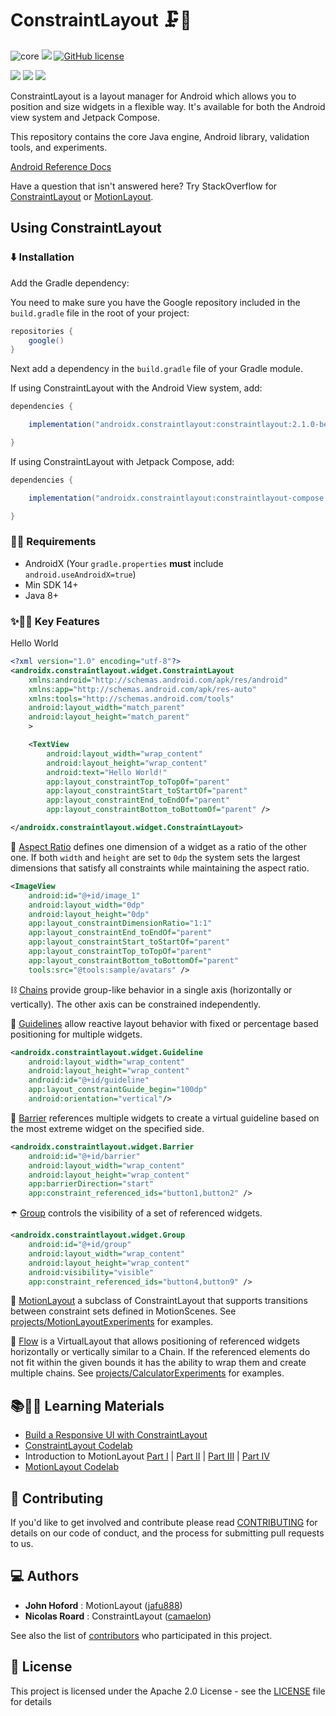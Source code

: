 # ConstraintLayout 🗜️📏

![core](https://github.com/androidx/constraintlayout/workflows/core/badge.svg) <img src="https://img.shields.io/github/v/release/androidx/constraintlayout.svg?label=lastest"/> [![GitHub license](https://img.shields.io/badge/license-Apache%20License%202.0-blue.svg?style=flat)](https://www.apache.org/licenses/LICENSE-2.0)

<img src="https://img.shields.io/badge/stable-2.0.4-blue"/> <img src="https://img.shields.io/badge/dev-2.1.0--beta02-blue"/> <img src="https://img.shields.io/badge/compose-1.0.0--alpha06-blue"/> 


ConstraintLayout is a layout manager for Android which allows you to position and size widgets in a flexible way. It's available for both the Android view system and Jetpack Compose.

This repository contains the core Java engine, Android library, validation tools, and experiments.

[Android Reference Docs](https://developer.android.com/reference/androidx/constraintlayout/widget/ConstraintLayout)

Have a question that isn't answered here? Try StackOverflow for [ConstraintLayout](https://stackoverflow.com/questions/tagged/android-constraintlayout) or [MotionLayout](https://stackoverflow.com/questions/tagged/android-motionlayout).

## Using ConstraintLayout

### ⬇️ Installation

Add the Gradle dependency:

You need to make sure you have the Google repository included in the `build.gradle` file in the root of your project:

```gradle
repositories {
    google()
}
```

Next add a dependency in the `build.gradle` file of your Gradle module.

If using ConstraintLayout with the Android View system, add:

```gradle
dependencies {

    implementation("androidx.constraintlayout:constraintlayout:2.1.0-beta02")

}
```

If using ConstraintLayout with Jetpack Compose, add:

```gradle
dependencies {

    implementation("androidx.constraintlayout:constraintlayout-compose:1.0.0-alpha06")

}
```

### 🎒🥾 Requirements

- AndroidX (Your `gradle.properties` **must** include `android.useAndroidX=true`)
- Min SDK 14+
- Java 8+

### ✨🤩📱 Key Features

Hello World

```xml
<?xml version="1.0" encoding="utf-8"?>
<androidx.constraintlayout.widget.ConstraintLayout
    xmlns:android="http://schemas.android.com/apk/res/android"
    xmlns:app="http://schemas.android.com/apk/res-auto"
    xmlns:tools="http://schemas.android.com/tools"
    android:layout_width="match_parent"
    android:layout_height="match_parent"
    >

    <TextView
        android:layout_width="wrap_content"
        android:layout_height="wrap_content"
        android:text="Hello World!"
        app:layout_constraintTop_toTopOf="parent"
        app:layout_constraintStart_toStartOf="parent"
        app:layout_constraintEnd_toEndOf="parent"
        app:layout_constraintBottom_toBottomOf="parent" />

</androidx.constraintlayout.widget.ConstraintLayout>
```

📐 [Aspect Ratio](https://developer.android.com/reference/androidx/constraintlayout/widget/ConstraintLayout#ratio) defines one dimension of a widget as a ratio of the other one. If both `width` and `height` are set to `0dp` the system sets the largest dimensions that satisfy all constraints while maintaining the aspect ratio.

```xml
<ImageView
    android:id="@+id/image_1"
    android:layout_width="0dp"
    android:layout_height="0dp"
    app:layout_constraintDimensionRatio="1:1"
    app:layout_constraintEnd_toEndOf="parent"
    app:layout_constraintStart_toStartOf="parent"
    app:layout_constraintTop_toTopOf="parent"
    app:layout_constraintBottom_toBottomOf="parent"
    tools:src="@tools:sample/avatars" />
```

⛓️ [Chains](https://developer.android.com/reference/androidx/constraintlayout/widget/ConstraintLayout#Chains) provide group-like behavior in a single axis (horizontally or vertically). The other axis can be constrained independently.

🦮 [Guidelines](https://developer.android.com/reference/androidx/constraintlayout/widget/Guideline) allow reactive layout behavior with fixed or percentage based positioning for multiple widgets.

```xml
<androidx.constraintlayout.widget.Guideline
    android:layout_width="wrap_content"
    android:layout_height="wrap_content"
    android:id="@+id/guideline"
    app:layout_constraintGuide_begin="100dp"
    android:orientation="vertical"/>
```

🚧 [Barrier](https://developer.android.com/reference/androidx/constraintlayout/widget/Barrier) references multiple widgets to create a virtual guideline based on the most extreme widget on the specified side.

```xml
<androidx.constraintlayout.widget.Barrier
    android:id="@+id/barrier"
    android:layout_width="wrap_content"
    android:layout_height="wrap_content"
    app:barrierDirection="start"
    app:constraint_referenced_ids="button1,button2" />
```

☂️ [Group](https://developer.android.com/reference/androidx/constraintlayout/widget/Group) controls the visibility of a set of referenced widgets.

```xml
<androidx.constraintlayout.widget.Group
    android:id="@+id/group"
    android:layout_width="wrap_content"
    android:layout_height="wrap_content"
    android:visibility="visible"
    app:constraint_referenced_ids="button4,button9" />
```

💫 [MotionLayout](https://developer.android.com/reference/androidx/constraintlayout/motion/widget/MotionLayout) a subclass of ConstraintLayout that supports transitions between constraint sets defined in MotionScenes. See [projects/MotionLayoutExperiments](projects/MotionLayoutExperiments) for examples.

🌊 [Flow](https://developer.android.com/reference/androidx/constraintlayout/helper/widget/Flow) is a VirtualLayout that allows positioning of referenced widgets horizontally or vertically similar to a Chain. If the referenced elements do not fit within the given bounds it has the ability to wrap them and create multiple chains. See [projects/CalculatorExperiments](projects/CalculatorExperiments) for examples.

## 📚👩‍🏫 Learning Materials

- [Build a Responsive UI with ConstraintLayout](https://developer.android.com/training/constraint-layout)
- [ConstraintLayout Codelab](https://codelabs.developers.google.com/codelabs/constraint-layout/index.html#0)
- Introduction to MotionLayout [Part I](https://medium.com/google-developers/introduction-to-motionlayout-part-i-29208674b10d) | [Part II](https://medium.com/google-developers/introduction-to-motionlayout-part-ii-a31acc084f59) | [Part III](https://medium.com/google-developers/introduction-to-motionlayout-part-iii-47cd64d51a5) | [Part IV](https://medium.com/google-developers/defining-motion-paths-in-motionlayout-6095b874d37)
- [MotionLayout Codelab](https://codelabs.developers.google.com/codelabs/motion-layout#0)

## 🤝 Contributing

If you'd like to get involved and contribute please read [CONTRIBUTING](CONTRIBUTING.md) for details on our code of conduct, and the process for submitting pull requests to us.

## 💻 Authors

- **John Hoford** : MotionLayout ([jafu888](https://github.com/jafu888))
- **Nicolas Roard** : ConstraintLayout ([camaelon](https://github.com/camaelon))

See also the list of [contributors](https://github.com/androidx/constraintlayout/graphs/contributors) who participated in this project.

## 🔖 License

This project is licensed under the Apache 2.0 License - see the [LICENSE](LICENSE) file for details
